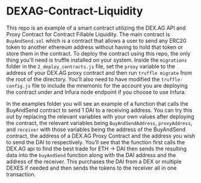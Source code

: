 # DEXAG-Contract-Liquidity

This repo is an example of a smart contract utilizing the DEX.AG API and Proxy Contract for Contract Fillable Liquidity. The main contract is `BuyAndSend.sol` which is a contract that allows a user to send any ERC20 token to another ethereum address without having to hold that token or store them in the contract. To deploy the contract using this repo, the only thing you'll need is truffle installed on your system. Inside the `migrations` folder in the `2_deploy_contracts.js` file, set the `proxy` variable to the address of your DEX.AG proxy contract and then run `truffle migrate` from the root of the directory. You'll also need to have modified the `truffle-config.js` file to include the mnemonic for the account you are deploying the contract under and Infura node endpoint if you choose to use Infura.

In the examples folder you will see an example of a function that calls the BuyAndSend contract to send 1 DAI to a receiving address. You can try this out by replacing the relevant variables with your own values after deploying the contract, the relevant variables being `BuyAndSendAddress`, `proxyAddress`, and `receiver` with those variables being the address of the BuyAndSend contract, the address of a DEX.AG Proxy Contract and the address you wish to send the DAI to respectively. 
You'll see that the function first calls the DEX.AG api to find the best trade for ETH -> DAI then sends the resulting data into the `buyAndSend` function along with the DAI address and the address of the receiver. This purchases the DAI from a DEX or multiple DEXES if needed and then sends the tokens to the receiver all in one transaction.

